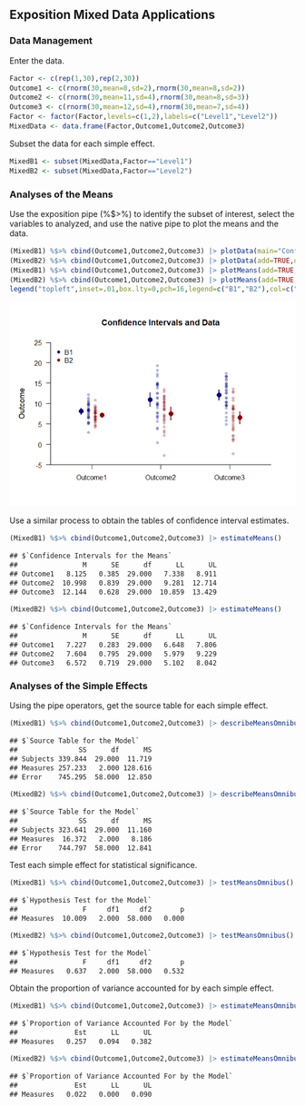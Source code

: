 
## Exposition Mixed Data Applications

### Data Management

Enter the data.

```r
Factor <- c(rep(1,30),rep(2,30))
Outcome1 <- c(rnorm(30,mean=8,sd=2),rnorm(30,mean=8,sd=2))
Outcome2 <- c(rnorm(30,mean=11,sd=4),rnorm(30,mean=8,sd=3))
Outcome3 <- c(rnorm(30,mean=12,sd=4),rnorm(30,mean=7,sd=4))
Factor <- factor(Factor,levels=c(1,2),labels=c("Level1","Level2"))
MixedData <- data.frame(Factor,Outcome1,Outcome2,Outcome3)
```
Subset the data for each simple effect.

```r
MixedB1 <- subset(MixedData,Factor=="Level1")
MixedB2 <- subset(MixedData,Factor=="Level2")
```

### Analyses of the Means

Use the exposition pipe (%$>%) to identify the subset of interest, select the variables to analyzed, and use the native pipe to plot the means and the data.

```r
(MixedB1) %$>% cbind(Outcome1,Outcome2,Outcome3) |> plotData(main="Confidence Intervals and Data",ylim=c(-5,25),offset=-.05,method="overplot",col="darkblue")
(MixedB2) %$>% cbind(Outcome1,Outcome2,Outcome3) |> plotData(add=TRUE,offset=.05,method="overplot",col="darkred")
(MixedB1) %$>% cbind(Outcome1,Outcome2,Outcome3) |> plotMeans(add=TRUE,offset=-.15,col="darkblue",values=FALSE)
(MixedB2) %$>% cbind(Outcome1,Outcome2,Outcome3) |> plotMeans(add=TRUE,offset=.15,col="darkred",values=FALSE)
legend("topleft",inset=.01,box.lty=0,pch=16,legend=c("B1","B2"),col=c("darkblue","darkred"))
```

![](figures/Mixed-Exposition-1.png)<!-- -->

Use a similar process to obtain the tables of confidence interval estimates.

```r
(MixedB1) %$>% cbind(Outcome1,Outcome2,Outcome3) |> estimateMeans()
```

```
## $`Confidence Intervals for the Means`
##                M      SE      df      LL      UL
## Outcome1   8.125   0.385  29.000   7.338   8.911
## Outcome2  10.998   0.839  29.000   9.281  12.714
## Outcome3  12.144   0.628  29.000  10.859  13.429
```

```r
(MixedB2) %$>% cbind(Outcome1,Outcome2,Outcome3) |> estimateMeans()
```

```
## $`Confidence Intervals for the Means`
##                M      SE      df      LL      UL
## Outcome1   7.227   0.283  29.000   6.648   7.806
## Outcome2   7.604   0.795  29.000   5.979   9.229
## Outcome3   6.572   0.719  29.000   5.102   8.042
```

### Analyses of the Simple Effects

Using the pipe operators, get the source table for each simple effect.

```r
(MixedB1) %$>% cbind(Outcome1,Outcome2,Outcome3) |> describeMeansOmnibus()
```

```
## $`Source Table for the Model`
##               SS      df      MS
## Subjects 339.844  29.000  11.719
## Measures 257.233   2.000 128.616
## Error    745.295  58.000  12.850
```

```r
(MixedB2) %$>% cbind(Outcome1,Outcome2,Outcome3) |> describeMeansOmnibus()
```

```
## $`Source Table for the Model`
##               SS      df      MS
## Subjects 323.641  29.000  11.160
## Measures  16.372   2.000   8.186
## Error    744.797  58.000  12.841
```
Test each simple effect for statistical significance.

```r
(MixedB1) %$>% cbind(Outcome1,Outcome2,Outcome3) |> testMeansOmnibus()
```

```
## $`Hypothesis Test for the Model`
##                F     df1     df2       p
## Measures  10.009   2.000  58.000   0.000
```

```r
(MixedB2) %$>% cbind(Outcome1,Outcome2,Outcome3) |> testMeansOmnibus()
```

```
## $`Hypothesis Test for the Model`
##                F     df1     df2       p
## Measures   0.637   2.000  58.000   0.532
```
Obtain the proportion of variance accounted for by each simple effect.

```r
(MixedB1) %$>% cbind(Outcome1,Outcome2,Outcome3) |> estimateMeansOmnibus()
```

```
## $`Proportion of Variance Accounted For by the Model`
##              Est      LL      UL
## Measures   0.257   0.094   0.382
```

```r
(MixedB2) %$>% cbind(Outcome1,Outcome2,Outcome3) |> estimateMeansOmnibus()
```

```
## $`Proportion of Variance Accounted For by the Model`
##              Est      LL      UL
## Measures   0.022   0.000   0.090
```
